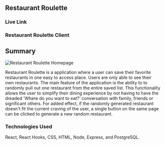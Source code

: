 ## Restaurant Roulette

### Live Link

### Restaurant Roulette Client

## Summary

![Restaurant Roulette Homepage](https://i.imgur.com/QwfS6Wa.jpg)

Restaurant Roulette is a application where a user can save their favorite restaurants in one easy to access place. Users are only able to see their own restaurants. The main feature of the application is the ability to to randomly pull out one restaurant from the entire saved list. This functionality allows the user to simplify their dining experience by not having to have the dreaded 'Where do you want to eat?' conversation with family, friends or significant others. For added effect, if the randomly generated restaurant doesn't fit the current craving of the user, a single button on the same page can be clicked to generate a new random restaurant.

### Technologies Used

React, React Hooks, CSS, HTML, Node, Express, and PostgreSQL.